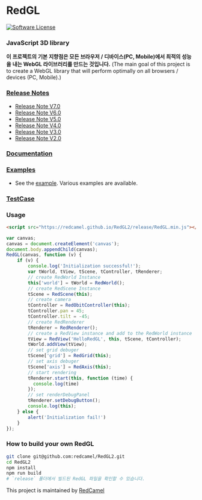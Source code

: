 # RedGL
[![Software License](https://img.shields.io/github/license/swisnl/build-size.svg)](LICENSE)

### JavaScript 3D library
**이 프로젝트의 기본 지향점은 모든 브라우저 / 디바이스(PC, Mobile)에서 최적의 성능을 내는 WebGL 라이브러리를 만드는 것입니다.**
(The main goal of this project is to create a WebGL library that will perform optimally on all browsers / devices (PC, Mobile).)

### [Release Notes](https://github.com/redcamel/RedGL2/releases) ###
- [Release Note V7.0](https://github.com/redcamel/RedGL2/releases/tag/Master_V7.0)
- [Release Note V6.0](https://github.com/redcamel/RedGL2/releases/tag/Master_V6.0)
- [Release Note V5.0](https://github.com/redcamel/RedGL2/releases/tag/Master_V5.0)
- [Release Note V4.0](https://github.com/redcamel/RedGL2/releases/tag/Master_V4.0)
- [Release Note V3.0](https://github.com/redcamel/RedGL2/releases/tag/Master_V3.0)
- [Release Note V2.0](https://github.com/redcamel/RedGL2/releases/tag/Master_V2.0)


### [Documentation](https://redcamel.github.io/RedGL2/redDoc/index.html)
### [Examples](https://redcamel.github.io/RedGL2/example/index.html)
   - See the [example](https://redcamel.github.io/RedGL2/example/index.html). Various examples are available.
### [TestCase](https://redcamel.github.io/RedGL2/testCase/index.html)

### Usage
```html
<script src="https://redcamel.github.io/RedGL2/release/RedGL.min.js"></script>
```
```javascript
var canvas;
canvas = document.createElement('canvas');
document.body.appendChild(canvas);
RedGL(canvas, function (v) {
    if (v) {
        console.log('Initialization successful!');
        var tWorld, tView, tScene, tController, tRenderer;
        // create RedWorld Instance
        this['world'] = tWorld = RedWorld();
        // create RedScene Instance
        tScene = RedScene(this);
        // create camera
        tController = RedObitController(this);
        tController.pan = 45;
        tController.tilt = -45;
        // create RedRenderer
        tRenderer = RedRenderer();
        // create a RedView instance and add to the RedWorld instance
        tView = RedView('HelloRedGL', this, tScene, tController);
        tWorld.addView(tView);
        // set grid debuger
        tScene['grid'] = RedGrid(this);
        // set axis debuger
        tScene['axis'] = RedAxis(this);
        // start rendering
        tRenderer.start(this, function (time) {
          console.log(time)
        });
        // set renderDebugPanel
        tRenderer.setDebugButton();
        console.log(this);
    } else {
        alert('Initialization fail!')
    }
});
```

### How to build your own RedGL

```sh
git clone git@github.com:redcamel/RedGL2.git
cd RedGL2
npm install
npm run build
# `release` 폴더에서 빌드된 RedGL 파일을 확인할 수 있습니다.
```
This project is maintained by [RedCamel](mailto:webseon@gmail.com)
